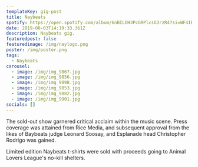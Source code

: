 ```yaml
---
templateKey: gig-post
title: Naybeats
spotify: https://open.spotify.com/album/6nBILOH3PcGRPlcsG3rzR4?si=WF4IBzrNRkeOMJxDfBax_Q
date: 2019-08-03T14:19:33.361Z
description: Naybeats gig.
featuredpost: false
featuredimage: /img/naylogo.png
poster: /img/poster.png
tags:
  - Naybeats
carousel:
  - image: /img/img_9867.jpg
  - image: /img/img_9856.jpg
  - image: /img/img_9898.jpg
  - image: /img/img_9853.jpg
  - image: /img/img_9882.jpg
  - image: /img/img_9901.jpg
socials: []
---
```

The sold-out show garnered critical acclaim within the music scene. Press coverage was attained from Rice Media, and subsequent approval from the likes of Baybeats judge Leonard Soosay, and Esplanade head Christopher Rodrigo was gained.

Limited edition Naybeats t-shirts were sold with proceeds going to Animal Lovers League's no-kill shelters.